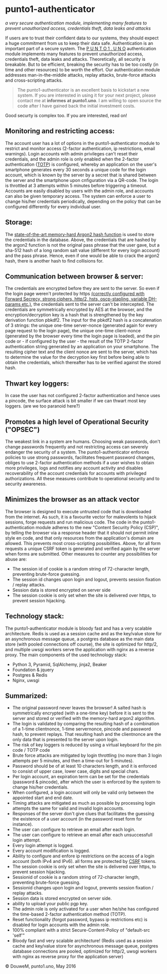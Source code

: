 # punto1-authenticator
*a very secure authentication module, implementing many features to prevent unauthorized access, credentials theft, data leaks and attacks*

If users are to trust their confident data to our systems, they should expect a huge commitment from us to keep their data safe. Authentication is an important part of a secure system. The <a href="https://auth.punto1.uno" title="demo authentication module">P U N T O 1 . U N O</a> authentication module implements many features to prevent unauthorized access, credentials theft, data leaks and attacks. Theoretically, all security is breakable. But to be efficient, breaking the security has to be too costly (in time and other resources) to be worth the effort. Our authentication module addresses man-in-the-middle attacks, replay attacks, brute-force attacks and cross-scripting attacks. 

> The punto1-authenticator is an excellent basis to kickstart a new system. If you are interested 
> in using it for your next project, please contact me at  __informes__ __at__ __punto1.uno__. I am willing to 
> open source the code after I have gained back the initial investment costs.

Good securty is complex too. If you are interested, read on! 


## Monitoring and restricting access:
The account user has a lot of options in the punto1-authenticator module to restrict and monitor access (2-factor authentication, ip restrictions, email warnings). Login accounts with admin privileges can't reset their credentials, and the admin role is only enabled when the 2-factor authentication (<a href="https://en.wikipedia.org/wiki/Time-based_One-time_Password_Algorithm" title="time-based one-time password algorithm">TOTP</a>) is configured, whereby an application on the user's smartphone generates every 30 seconds a unique code for the login account, which is known by the server by a secret that is shared between the server and the smartphone upon cnfiguration via a QR-code. The login is throttled at 3 attempts within 5 minutes before triggering a timeout. Accounts are easily disabled by users with the admin role, and accounts can also be given temporary access. The system can enforce a user to change his/her credentials periodically, depending on the policy that can be configured differently for every individual user. 


## Storage:
The <a href="https://password-hashing.net/">state-of-the-art memory-hard Argon2 hash function</a> is used to store the credentials in the database. Above, the credentials that are hashed by the argon2 function is not the original pass phrase that the user gave, but a sha-512 hash of a long random salt value (different for every login account) and the pass phrase. Hence, even if one would be able to crack the argon2 hash, there is another hash to find collisions for. 


## Communication between browser & server:
The credentials are encrypted before they are sent to the server. So even if the login page weren't protected by https <a href="https://www.ssllabs.com/ssltest/analyze.html?d=auth.punto1.uno&latest" title="web server configuration audit">(correctly configured with Forward Secrecy, strong ciphers, http/2, hsts, oscp-stapling, variable DH-params etc.)</a>, the credentials sent to the server can't be intercepted. The credentials are symmetrically encrypted by AES at the browser, and the encryption/decryption key is a hash that is strengthened by the key derivation function pbkdf2. The input for the pbkdf2 hash is a concatenation of 3 strings: the unique one-time server-nonce (generated again for every page request to the login page), the unique one-time client-nonce (generated by the browser every time the login page is loaded), and the pin code or - if configured by the user - the result of the TOTP 2-factor authentication string generated by an application on your smartphone. The resulting cipher text and the client nonce are sent to the server, which has to determine the value for the decryption key first before being able to obtain the credentials, which thereafter has to be verified against the stored hash. 


## Thwart key loggers:
In case the user has not configured 2-factor authentication and hence uses a pincode, the surface attack is bit smaller if we can thwart most key loggers. (are we too paranoid here?)


## Promotes a high level of Operational Security ("OPSEC")
The weakest link in a system are humans. Choosing weak passwords, don't change passwords frequently and not restricting access can severely endanger the security of a system. The punto1-authenticator enforces policies to use strong passwords, facilitates frequent password changes, obliges to use 2-factor authentication methods if a user wishes to obtain more privileges, logs and notifies any account activity and disables recoverability of the account credentials for accounts with privileged authorizations. All these measures contribute to operational security and to security awareness.


## Minimizes the browser as an attack vector
The browser is designed to execute untrusted code that is downloaded from the internet. As such, it is a favourite vector for  malevolents to hijack sessions, forge requests and run malicious code. 
The code in the punto1-authentication module adheres to the new "Content Security Policy (CSP)", by telling the browser via a response header that it should not permit inline style en code, and that only resources from the application's domain are allowed. This prevents most cross-scripting possibilities. Above, for all form requests a unique CSRF token is generated and verified again by the server when forms are submitted. Other measures to counter any possibilities for abuse are: 
- The session id of cookie is a random string of 72-character length, preventing brute-force guessing.
- The session id changes upon login and logout, prevents session fixation / replay attacks.
- Session data is stored encrypted on server side
- The session cookie is only set when the site is delivered over https, to prevent session hijacking.


## Technology stack:
The punto1-authenticator module is bloody fast and has a very scalable architecture. Redis is used as a session cache and as the key/value store for an asynchronous message queue, a postgres database as the main data store (with pooled connections off course), the site is optimized for http/2, and multiple uwsgi workers serve the application with nginx as a reverse proxy. 
The main components of the used technology stack:
+ Python 3, Pyramid, SqlAlchemy, jinja2, Beaker
+ Foundation & jquery
+ Postgres & Redis
+ Nginx, uwsgi

 
## Summarized:
+ The original password never leaves the browser! A salted hash is symmetrically encrypted (with a one-time key) before it is sent to the server and stored or verified with the memory-hard argon2 algorithm.
+ The login is validated by comparing the resulting hash of a combination of a 1-time clientnonce, 1-time servernonce, pincode and password hash, to prevent replays. That resulting hash and the clientnonce are the only data that is presented to the server upon login.
+ The risk of key loggers is reduced by using a virtual keyboard for the pin code / TOTP code
+ Brute force attacks are mitigated by login throttling (no more than 3 login attempts per 5 minutes, and then a time-out for 5 minutes).
+ Password should be of at least 10 characters length, and it is enforced to consist of upper case, lower case, digits and special chars.
+ Per login account, an expiration term can be set for the credentials (password & pincode), after which the user is enforced by the system to change his/her credentials.
+ When configured, a login account will only be valid only between the appointed start and end date.
+ Timing attacks are mitigated as much as possible by processing login attempts the same for valid and invalid login accounts.
+ Responses of the server don't give clues that facilitates the guessing the existence of a user account (in the password reset form for instance).
+ The user can configure to retrieve an email after each login.
+ The user can configure to retrieve an email after each unsuccessfull login attempt.
+ Every login attempt is logged.
+ Every account modification is logged.
+ Ability to configure and enfore ip restrictions on the access of a login account (both IPv4 and IPv6).
all forms are protected by <a href="https://en.wikipedia.org/wiki/Cross-site_request_forgery">CSRF</a> tokens.
+ The session cookie is only set when the site is delivered over https, to prevent session hijacking.
+ Sessionid of cookie is a random string of 72-character length, preventing brute-force guessing.
+ Sessionid changes upon login and logout, prevents session fixation / replay attacks.
+ Session data is stored encrypted on server side.
+ ability to upload your public pgp key.
+ The admin role is only activated for a user when he/she has configured the time-based 2-factor authentication method (TOTP).
+ Reset functionality (forgot password, bypass ip restrictions etc) is disabled for login accounts with the admin role.
+ 100% compliant with a strict Secure-Content-Policy of "default-src 'self'"
+ Bloody fast and very scalable architecture! (Redis used as a session cache and key/value store for asynchronous message queue, postgres database connections are pooled, optimized for http/2, uwsgi workers with nginx as reverse proxy for the application server)

© DouweM, punto1.uno, May 2016
